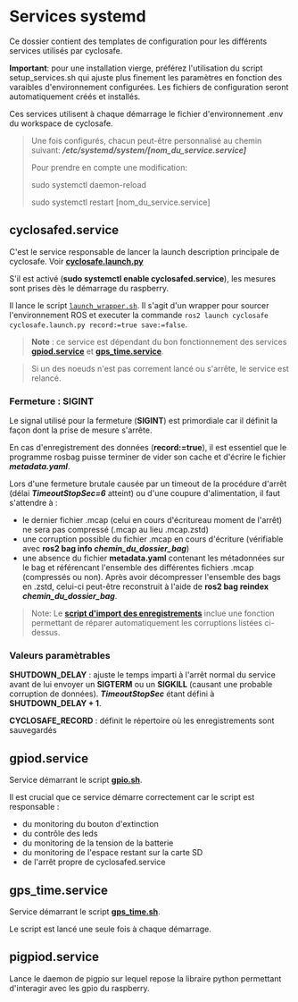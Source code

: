 # Services systemd

Ce dossier contient des templates de configuration pour les différents services utilisés par cyclosafe.

**Important**: pour une installation vierge, préférez l'utilisation du script setup_services.sh qui ajuste plus finement les paramètres en fonction des varaibles d'environnement configurées. Les fichiers de configuration seront automatiquement créés et installés.

Ces services utilisent à chaque démarrage le fichier d'environnement .env du workspace de cyclosafe.

> Une fois configurés, chacun peut-être personnalisé au chemin suivant: ***/etc/systemd/system/[nom_du_service.service]***
> 
> Pour prendre en compte une modification:
> 
> sudo systemctl daemon-reload
>
> sudo systemctl restart [nom_du_service.service]

## cyclosafed.service

C'est le service responsable de lancer la launch description principale de cyclosafe. Voir [**cyclosafe.launch.py**](../../src/cyclosafe/README.md#launch-description)

S'il est activé (**sudo systemctl enable cyclosafed.service**), les mesures sont prises dès le démarrage du raspberry.

Il lance le script [`launch_wrapper.sh`](../../scripts/launch_wrapper.sh). Il s'agit d'un wrapper pour sourcer l'environnement ROS et executer la commande `ros2 launch cyclosafe cyclosafe.launch.py record:=true save:=false`.

> **Note** : ce service est dépendant du bon fonctionnement des services [**gpiod.service**](#gpiodservice) et [**gps_time.service**](#gps_timeservice).

> Si un des noeuds n'est pas correment lancé ou s'arrête, le service est relancé.

### Fermeture : SIGINT

Le signal utilisé pour la fermeture (**SIGINT**) est primordiale car il définit la façon dont la prise de mesure s'arrête.

En cas d'enregistrement des données (**record:=true**), il est essentiel que le programme rosbag puisse terminer de vider son cache et d'écrire le fichier ***metadata.yaml***.

Lors d'une fermeture brutale causée par un timeout de la procédure d'arrêt (délai ***TimeoutStopSec=6*** atteint) ou d'une coupure d'alimentation, il faut s'attendre à :
- le dernier fichier .mcap (celui en cours d'écritureau moment de l'arrêt) ne sera pas compressé (.mcap au lieu .mcap.zstd)
- une corruption possible du fichier .mcap en cours d'écriture (vérifiable avec **ros2 bag info ***chemin_du_dossier_bag*****)
- une absence du fichier **metadata.yaml** contenant les métadonnées sur le bag et référencant l'ensemble des différentes fichiers .mcap (compressés ou non). Après avoir décompresser l'ensemble des bags en .zstd, celui-ci peut-être reconstruit à l'aide de **ros2 bag reindex ***chemin_du_dossier_bag*****.

> Note: Le [**script d'import des enregistrements**](../../../scripts/README.md#réparation-des-corruptions) inclue une fonction permettant de réparer automatiquement les corruptions listées ci-dessus.

### Valeurs paramètrables

**SHUTDOWN_DELAY** : ajuste le temps imparti à l'arrêt normal du service avant de lui envoyer un **SIGTERM** ou un **SIGKILL** (causant une probable corruption de données). ***TimeoutStopSec*** étant défini à **SHUTDOWN_DELAY + 1**.

**CYCLOSAFE_RECORD** : définit le répertoire où les enregistrements sont sauvegardés

## gpiod.service

Service démarrant le script [**gpio.sh**](../../scripts/README#gpiosh).

Il est crucial que ce service démarre correctement car le script est responsable :

- du monitoring du bouton d'extinction
- du contrôle des leds
- du monitoring de la tension de la batterie
- du monitoring de l'espace restant sur la carte SD
- de l'arrêt propre de cyclosafed.service

## gps_time.service

Service démarrant le script [**gps_time.sh**](../../scripts/README#gps_timesh).

Le script est lancé une seule fois à chaque démarrage.

## pigpiod.service

Lance le daemon de pigpio sur lequel repose la libraire python permettant d'interagir avec les gpio du raspberry.
